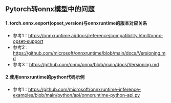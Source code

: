 ## Pytorch转onnx模型中的问题

#### 1. torch.onnx.export(opset_version)与onnxruntime的版本对应关系

+ 参考1：https://onnxruntime.ai/docs/reference/compatibility.html#onnx-opset-support
+ 参考2：https://github.com/microsoft/onnxruntime/blob/main/docs/Versioning.md
+ 参考3：https://github.com/onnx/onnx/blob/main/docs/Versioning.md

#### 2.使用onnxruntime的python代码示例
+ 参考1：https://github.com/microsoft/onnxruntime-inference-examples/blob/main/python/api/onnxruntime-python-api.py
